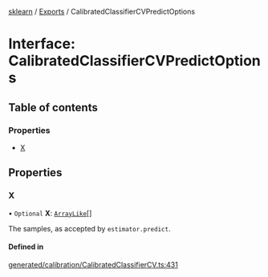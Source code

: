 [sklearn](../readme.md) / [Exports](../modules.md) / CalibratedClassifierCVPredictOptions

# Interface: CalibratedClassifierCVPredictOptions

## Table of contents

### Properties

- [X](CalibratedClassifierCVPredictOptions.md#x)

## Properties

### X

• `Optional` **X**: [`ArrayLike`](../modules.md#arraylike)[]

The samples, as accepted by `estimator.predict`.

#### Defined in

[generated/calibration/CalibratedClassifierCV.ts:431](https://github.com/transitive-bullshit/scikit-learn-ts/blob/367336a/packages/sklearn/src/generated/calibration/CalibratedClassifierCV.ts#L431)
